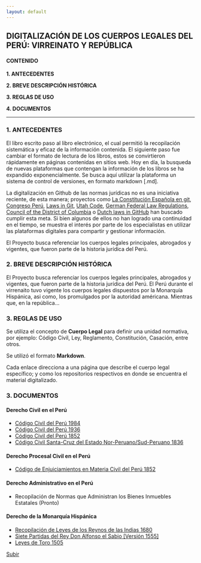 ```yaml
---
layout: default
---
```

## DIGITALIZACIÓN DE LOS CUERPOS LEGALES DEL PERÚ: VIRREINATO Y REPÚBLICA

#### CONTENIDO
**1. ANTECEDENTES**

**2. BREVE DESCRIPCIÓN HISTÓRICA**

**3. REGLAS DE USO**

**4. DOCUMENTOS**

---

### 1. ANTECEDENTES
El libro escrito paso al libro electrónico, el cual permitió la recopilación sistemática y eficaz de la información contenida. El siguiente paso fue cambiar el formato de lectura de los libros, estos se convirtieron rápidamente en páginas contenidas en sitios web. Hoy en día, la busqueda de nuevas plataformas que contengan la información de los libros se ha expandido exponencialmente. Se busca aquí utilizar la plataforma un sistema de control de versiones, en formato markdown [.md]. 

La digitalización en Github de las normas jurídicas no es una iniciativa reciente, de esta manera; proyectos como [La Constitución Española en git](https://github.com/hpalacio/leyes), [Congreso Perú](https://github.com/jeqo/peru-congreso), [Laws in Git](https://leibniz-internship-report.herokuapp.com/nl_linked_legal_data/laws_in_git), [Utah Code](https://github.com/divegeek/utahcode), [German Federal Law Regulations](https://github.com/bundestag/gesetze), [Council of the District of Columbia](https://github.com/DCCouncil) o [Dutch laws in GitHub](https://github.com/statengeneraal/laws-markdown) han buscado cumplir esta meta. Si bien algunos de ellos no han logrado una continuidad en el tiempo, se muestra el interés por parte de los especialistas en utilizar las plataformas digitales para compartir y gestionar información. 

El Proyecto busca referenciar los cuerpos legales principales, abrogados y vigentes, que fueron parte de la historia jurídica del Perú. 

### 2. BREVE DESCRIPCIÓN HISTÓRICA
El Proyecto busca referenciar los cuerpos legales principales, abrogados y vigentes, que fueron parte de la historia jurídica del Perú. El Perú durante el virrenaito tuvo vigente los cuerpos legales dispuestos por la Monarquía Hispánica, asi como, los promulgados por la autoridad américana. Mientras que, en la república...

### 3. REGLAS DE USO
Se utiliza el concepto de **Cuerpo Legal** para definir una unidad normativa, por ejemplo: Código Civil, Ley, Reglamento, Constitución, Casación, entre otros. 
 

Se utilizó el formato **Markdown**. 

Cada enlace direcciona a una página que describe el cuerpo legal específico; y como los repositorios respectivos en donde se encuentra el material digitalizado.


### 3. DOCUMENTOS

#### Derecho Civil en el Perú
- [Código Civil del Perú 1984](/cc1984.md)
- [Código Civil del Perú 1936](/cc1936.md)
- [Código Civil del Perú 1852](/cc1852.md)
- [Código Civil Santa-Cruz del Estado Nor-Peruano/Sud-Peruano 1836](/cc1836.md)

#### Derecho Procesal Civil en el Perú
- [Código de Enjuiciamientos en Materia Civil del Perú 1852](/cpcivil1852.md)

#### Derecho Administrativo en el Perú
- Recopilación de Normas que Administran los Bienes Inmuebles Estatales (Pronto)

#### Derecho de la Monarquía Hispánica
- [Recopilación de Leyes de los Reynos de las Indias 1680](/recopilacion1680.md)
- [Siete Partidas del Rey Don Alfonso el Sabio [Versión 1555] ](/sietepartidas.md)
- [Leyes de Toro 1505](/leyestoro.md)


[Subir](#top)


[^1]: Revoredo de DeBakey, D. (1985). *Código civil. Antecedentes legislativos, comparación con el Código de 1936*. T.1, parte I. Artes Gráficas de la Industria Avanzada.
[^2]: Revoredo de DeBakey, D. (1985). *Código civil. Antecedentes legislativos, comparación con el Código de 1936*. T.2, parte I. Artes Gráficas de la Industria Avanzada.
[^3]: Revoredo de DeBakey, D. (1985). *Código civil. Concordancias, indices comparativos*. T.3, parte II. Artes Gráficas de la Industria Avanzada.
[^4]: Revoredo de DeBakey, D. (1985). *Código civil. Exposición de motivos y comentarios: Título preliminar, derecho de las personas, acto jurídico derecho de familia*. T.4, parte III. Artes Gráficas de la Industria Avanzada.
[^5]: Revoredo de DeBakey, D. (1985). *Código civil. Exposición de motivos y comentarios: Derecho de sucesiones, derechos reales y las obligaciones*. T.5, parte III. Artes Gráficas de la Industria Avanzada.
[^6]: Revoredo de DeBakey, D. (1985). *Código civil. Exposición de motivos y comentarios: Fuentes de las obligaciones, prescripción y caducidad, registros públicos, internacional privado y título final*. T.6. Artes Gráficas de la Industria Avanzada.
[^7]: Varsi, E. (2021). *Código civil: Edición cronológica con notas de actualización*. Instituto Pacífico. [Enlace](https://repositorio.ulima.edu.pe/bitstream/handle/20.500.12724/14033/Varsi_Codigo_civil_anotado.pdf)

